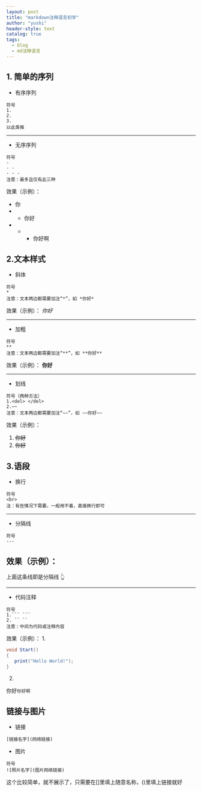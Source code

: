 ```yaml
---
layout: post
title: "markdown注释语言初学"
author: "yushi"
header-style: text
catalog: true
tags:
  - blog
  - md注释语言
---
```


## 1. 简单的序列
- 有序序列
```
符号
1.
2.
3.
以此类推
``` 

---

- 无序序列
```
符号
-
- -
- - -
注意：最多且仅有此三种
```
 效果（示例）：
 - 你
 -  - 你好
 -  - - 你好啊


 
 ## 2.文本样式
 - 斜体
```
符号
*
注意：文本两边都需要加注“*”，如 *你好*
```
 效果（示例）：
 *你好*

---

- 加粗
```
符号
**
注意：文本两边都需要加注“**”，如 **你好**
```
 效果（示例）：
 **你好**

---

- 划线
```
符号（两种方法）
1.<del> </del>
2.~~
注意：文本两边都需要加注“~~”，如 ~~你好~~
```
 效果（示例）：
1. <del> 你好 </del>
2. ~~你好~~

## 3.语段
- 换行
```
符号
<br>
注：有些情况下需要，一般用不着，直接换行即可
```

---

- 分隔线
```
符号
---
```
 效果（示例）：
 ---
 上面这条线即是分隔线 👆
 
---
- 代码注释
```
符号 
1.``` ```
2. `` ``
注意：中间为代码或注释内容
```
 效果（示例）：
 1.
 ```C#
void Start()
{
	print("Hello World!");
}
 ```
 2.
 你好``你好啊``
 
## 链接与图片
 - 链接
 ```
[链接名字](网络链接)
 ```

- 图片
```
符号
![照片名字](图片网络链接)
```

这个比较简单，就不展示了，只需要在[]里填上随意名称，()里填上链接就好
